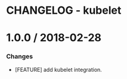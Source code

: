 # CHANGELOG - kubelet

1.0.0 / 2018-02-28
==================


### Changes

* [FEATURE] add kubelet integration.

